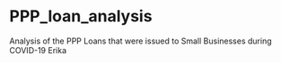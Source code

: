 # PPP_loan_analysis
Analysis of the PPP Loans that were issued to Small Businesses during COVID-19
Erika 